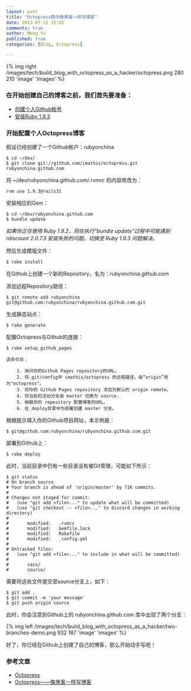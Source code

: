 ```yaml
---
layout: post
title: "Octopress帮你像黑客一样写博客"
date: 2013-07-12 15:02
comments: true
author: Meng Yu
published: true
categories: [Blog, Octopress]

---
```

{% img right /images/tech/build_blog_with_octopress_as_a_hacker/octopress.png 280 210 'image' 'images' %}

### 在开始创建自己的博客之前，我们首先要准备：

  * [创建个人Github帐号](https://github.com/signup/free)  
  * [安装Ruby 1.9.3](http://rvm.io/rubies/installing)
  
### 开始配置个人Octopress博客

假设已经创建了一个Github帐户：rubyonchina

	$ cd ~/dev/
	$ git clone git://github.com/imathis/octopress.git rubyonchina.github.com
	
将 ~/dev/rubyonchina.github.com/.rvmrc 的内容修改为：

	rvm use 1.9.3@rails31
	
安装相应的Gem：
	
	$ cd ~/dev/rubyonchina.github.com
	$ bundle update
	
*如果你正在使用 Ruby 1.9.2，则在执行“bundle update”过程中可能遇到 rdiscount 2.0.7.3 安装失败的问题。切换至 Ruby 1.9.3 问题解决。*


然后生成模版文件：

	$ rake install
	
在Github上创建一个新的Repository，名为：rubyonchina.github.com

添加远程Repository路径：

	$ git remote add rubyonchina git@github.com:rubyonchina/rubyonchina.github.com.git
	
生成静态站点：
	
	$ rake generate
	
配置Octopress与Github的连接：
	
	$ rake setup_github_pages
	
	该命令将：
	
		1. 询问你的Github Pages repository的URL。
		2. 将.git/config中 imathis/octopress 的远程路径，由“origin”改为"octopress"。
		3. 将你的 Github Pages repository 添加为默认的 origin remote。
		4. 将当前的活动分支由 master 切换为 source.
		5. 根据你的 repository 配置博客的URL。
		6. 在_deploy目录中为部署创建 master 分支。
	
根据提示填入你的Github项目网址，本示例是：

	$ git@github.com:rubyonchina/rubyonchina.github.com.git
	
部署到Github上：

	$ rake deploy
	
此时，当前目录中仍有一些目录没有被Git管理，可能如下所示：

	$ git status 
	# On branch source 
	# Your branch is ahead of 'origin/master' by 716 commits. 
	# 
	# Changes not staged for commit: 
	#   (use "git add <file>..." to update what will be committed) 
	#   (use "git checkout -- <file>..." to discard changes in working directory) 
	# 
	#		modified:   .rvmrc 
	#		modified:   Gemfile.lock 
	#		modified:   Rakefile 
	#		modified:   _config.yml 
	# 
	# Untracked files: 
	#   (use "git add <file>..." to include in what will be committed) 
	# 
	#		sass/ 
	#		source/
	
需要将这些文件提交至source分支上，如下：

	$ git add .
	$ git commit -m 'your message'
	$ git push origin source
	
此时，你会注意到Github上的 rubyonchina.github.com 库中出现了两个分支：

{% img left /images/tech/build_blog_with_octopress_as_a_hacker/two-branches-demo.png 932 187 'image' 'images' %}

好了，你已经在Github上创建了自己的博客，那么开始动手写吧！

### 参考文章
* [Octopress](http://octopress.org/)
* [Octopress——像黑客一样写博客](http://www.yangzhiping.com/tech/octopress.html)

	
